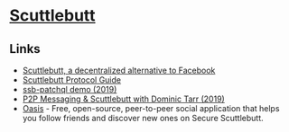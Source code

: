 # [Scuttlebutt](https://www.scuttlebutt.nz)

## Links

- [Scuttlebutt, a decentralized alternative to Facebook](https://www.inthemesh.com/archive/secure-scuttlebutt-facebook-alternative/)
- [Scuttlebutt Protocol Guide](https://ssbc.github.io/scuttlebutt-protocol-guide/)
- [ssb-patchql demo (2019)](https://www.youtube.com/watch?v=lVqUSi9XxnE)
- [P2P Messaging & Scuttlebutt with Dominic Tarr (2019)](https://overcast.fm/+LQLz4kXZQ)
- [Oasis](https://github.com/fraction/oasis) - Free, open-source, peer-to-peer social application that helps you follow friends and discover new ones on Secure Scuttlebutt.
